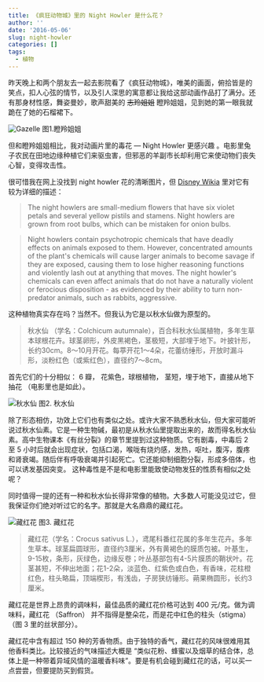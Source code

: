 ```yaml
---
title: 《疯狂动物城》里的 Night Howler 是什么花？
author: ''
date: '2016-05-06'
slug: night-howler
categories: []
tags:
  - 植物
---
```


昨天晚上和两个朋友去一起去影院看了《疯狂动物城》，唯美的画面，俯拾皆是的笑点，扣人心弦的情节，以及引人深思的寓意都让我给这部动画作品打了满分。还有那身材性感，舞姿曼妙，歌声甜美的 ~~志玲姐姐~~ 瞪羚姐姐，见到她的第一眼我就跪在了她的石榴裙下。       

![Gazelle](http://i.imgur.com/yt6mq8p.jpg)
图1.瞪羚姐姐    

但和瞪羚姐姐相比，我对动画片里的毒花 — Night Howler 更感兴趣 。电影里兔子农民在田地边缘种植它们来驱虫害，但邪恶的羊副市长却利用它来使动物们丧失心智，变得攻击性。   

很可惜我在网上没找到 night howler 花的清晰图片，但  [Disney Wikia](http://disney.wikia.com/) 里对它有较为详细的描述：  

>The night howlers are small-medium flowers that have six violet petals and several yellow pistils and stamens. Night howlers are grown from root bulbs, which can be mistaken for onion bulbs.    

>Night howlers contain psychotropic chemicals that have deadly effects on animals exposed to them. However, concentrated amounts of the plant's chemicals will cause larger animals to become savage if they are exposed, causing them to lose higher reasoning functions and violently lash out at anything that moves. The night howler's chemicals can even affect animals that do not have a naturally violent or ferocious disposition - as evidenced by their ability to turn non-predator animals, such as rabbits, aggressive.      

这种植物真实存在吗？当然不。但我认为它是以秋水仙做为原型的。    

 >秋水仙 （学名：Colchicum autumnale），百合科秋水仙属植物，多年生草本球根花卉。球茎卵形，外皮黑褐色，茎极短，大部埋于地下。叶披针形，长约30cm。8～10月开花。每葶开花1～4朵，花蕾纺缍形，开放时漏斗形，淡粉红色（或紫红色），直径约7～8cm。  

首先它们的十分相似： 6 瓣， 花紫色，球根植物， 茎短，埋于地下，直接从地下抽花 （电影里也是如此）。      

![秋水仙](http://i.imgur.com/NSAeb8H.png)
图2. 秋水仙  

除了形态相仿，功效上它们也有类似之处。或许大家不熟悉秋水仙，但大家可能听说过秋水仙素。它是一种生物碱，最初是从秋水仙里提取出来的，故而得名秋水仙素。高中生物课本《有丝分裂》的章节里提到过这种物质。它有剧毒，中毒后 2 至 5 小时后就会出现症状，包括口渴，喉咙有烧灼感，发热，呕吐，腹泻，腹疼和肾衰竭。随后伴有呼吸衰竭并引起死亡。它还能抑制细胞分裂，形成多倍体，也可以诱发基因突变。 这种毒性是不是和电影里能致使动物发狂的性质有相似之处呢？    

同时值得一提的还有一种和秋水仙长得非常像的植物。大多数人可能没见过它，但我保证你们绝对听过它的名字。那就是大名鼎鼎的藏红花。     

![藏红花](http://i.imgur.com/029sXFe.png)
图3. 藏红花    

>藏红花（学名：Crocus sativus L.），鸢尾科番红花属的多年生花卉。多年生草本。球茎扁圆球形，直径约3厘米，外有黄褐色的膜质包被。叶基生，9-15枚，条形，灰绿色，边缘反卷；叶丛基部包有4-5片膜质的鞘状叶。花茎甚短，不伸出地面；花1-2朵，淡蓝色、红紫色或白色，有香味，花柱橙红色，柱头略扁，顶端楔形，有浅齿，子房狭纺锤形。蒴果椭圆形，长约3厘米。    

藏红花是世界上昂贵的调味料，最佳品质的藏红花价格可达到 400 元/克。做为调味料，藏红花 （Saffron） 并不指得是整朵花，而是花中红色的柱头（stigma） （图 3 里的丝状部分）。     

藏红花中含有超过 150 种的芳香物质。由于独特的香气，藏红花的风味很难用其他香料类比。比较接近的气味描述大概是 “类似花粉、蜂蜜以及烟草的结合体，总体上是一种带着异域风情的温暖香料味”。要是有机会碰到藏红花的话，可以买一点尝尝，但要提防买到假货。